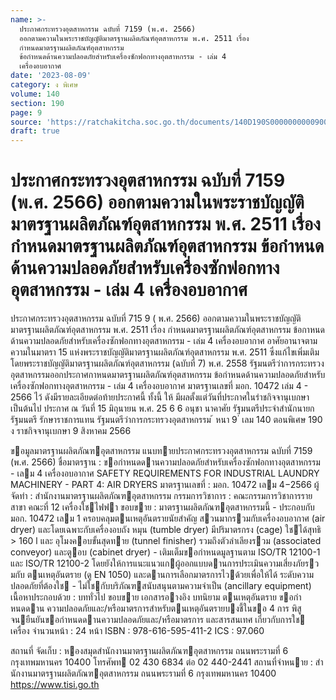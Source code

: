 ```yaml
---
name: >-
  ประกาศกระทรวงอุตสาหกรรม ฉบับที่ 7159 (พ.ศ. 2566)
  ออกตามความในพระราชบัญญัติมาตรฐานผลิตภัณฑ์อุตสาหกรรม พ.ศ. 2511 เรื่อง
  กำหนดมาตรฐานผลิตภัณฑ์อุตสาหกรรม
  ข้อกำหนดด้านความปลอดภัยสำหรับเครื่องซักฟอกทางอุตสาหกรรม - เล่ม 4
  เครื่องอบอากาศ
date: '2023-08-09'
category: ง พิเศษ
volume: 140
section: 190
page: 9
source: 'https://ratchakitcha.soc.go.th/documents/140D190S0000000000900.pdf'
draft: true
---
```


# ประกาศกระทรวงอุตสาหกรรม ฉบับที่ 7159 (พ.ศ. 2566) ออกตามความในพระราชบัญญัติมาตรฐานผลิตภัณฑ์อุตสาหกรรม พ.ศ. 2511 เรื่อง กำหนดมาตรฐานผลิตภัณฑ์อุตสาหกรรม ข้อกำหนดด้านความปลอดภัยสำหรับเครื่องซักฟอกทางอุตสาหกรรม - เล่ม 4 เครื่องอบอากาศ

ประกาศกระทรวงอุตสาหกรรม ฉบับที่ 715 9 ( พ.ศ. 2566) ออกตามความในพระราชบัญญัติมาตรฐานผลิตภัณฑ์อุตสาหกรรม พ.ศ. 2511 เรื่อง กำหนดมาตรฐานผลิตภัณฑ์อุตสาหกรรม ข้อกาหนดด้านความปลอดภัยสำหรับเครื่องซักฟอกทางอุตสาหกรรม - เล่ม 4 เครื่องอบอากาศ อาศัยอานาจตามความในมาตรา 15 แห่งพระราชบัญญัติมาตรฐานผลิตภัณฑ์อุตสาหกรรม พ.ศ. 2511 ซึ่งแก้ไขเพิ่มเติมโดยพระราชบัญญัติมาตรฐานผลิตภัณฑ์อุตสาหกรรม (ฉบับที่ 7) พ.ศ. 2558 รัฐมนตรีว่าการกระทรวงอุตสาหกรรมออกประกาศกาหนดมาตรฐานผลิตภัณฑ์อุตสาหกรรม ข้อกำหนดด้านความปลอดภัยสำหรับเครื่องซักฟอกทางอุตสาหกรรม - เล่ม 4 เครื่องอบอากาศ มาตรฐานเลขที่ มอก. 10472 เล่ม 4 - 2566 ไว้ ดังมีรายละเอียดต่อท้ายประกาศนี้ ทั้งนี้ ให้ มีผลตั้งแต่วันที่ประกาศในรำชกิจจานุเบกษา เป็นต้นไป ประกาศ ณ วันที่ 15 มิถุนายน พ.ศ. 25 6 6 อนุชา นาคาศัย รัฐมนตรีประจำสำนักนายกรัฐมนตรี รักษาราชการแทน รัฐมนตรีว่าการกระทรวงอุตสาหกรรม ้ หนา 9 ่ เลม 140 ตอนพิเศษ 190 ง ราชกิจจานุเบกษา 9 สิงหาคม 2566

ขอมูลมาตรฐานผลิตภัณฑอุตสาหกรรม แนบทายประกาศกระทรวงอุตสาหกรรม ฉบับที่ 7159 (พ.ศ. 2566) ชื่อมาตรฐาน : ขอกําหนดดานความปลอดภัยสําหรับเครื่องซักฟอกทางอุตสาหกรรม - เลม 4 เครื่องอบอากาศ SAFETY REQUIREMENTS FOR INDUSTRIAL LAUNDRY MACHINERY - PART 4: AIR DRYERS มาตรฐานเลขที่ : มอก. 10472 เลม 4−2566 ผู้จัดทํา : สํานักงานมาตรฐานผลิตภัณฑอุตสาหกรรม กรรมการวิชาการ : คณะกรรมการวิชาการรายสาขา คณะที่ 12 เครื่องใชไฟฟา ขอบขาย : มาตรฐานผลิตภัณฑอุตสาหกรรมนี้ - ประกอบกับ มอก. 10472 เลม 1 ครอบคลุมตนเหตุอันตรายนัยสําคัญ สวนมากรวมกับเครื่องอบอากาศ (air dryer) และโดยเฉพาะกับเครื่องอบถัง หมุน (tumble dryer) มีปริมาตรกรง (cage) ใชได้สุทธิ > 160 l และ อุโมงคอบขั้นสุดทาย (tunnel finisher) รวมถึงตัวลําเลียงรวม (associated conveyor) และตูอบ (cabinet dryer) - เติมเต็มขอกําหนดมูลฐานตาม ISO/TR 12100-1 และ ISO/TR 12100-2 โดยยังให้การแนะแนวแกผู้ออกแบบดานการประเมินความเสี่ยงภัยรวมกับ ตนเหตุอันตราย (ดู EN 1050) และดานการเลือกมาตรการไวด้วยเพื่อให้ได้ ระดับความปลอดภัยที่ต้องใช - ไม่ใชกับบริภัณฑสนับสนุนตามความจําเป็น (ancillary equipment) เนื้อหาประกอบด้วย : บททั่วไป ขอบขาย เอกสารอางอิง บทนิยาม ตนเหตุอันตราย ขอกําหนดดาน ความปลอดภัยและ/หรือมาตรการสําหรับตนเหตุอันตรายบงชี้ในขอ 4 การ พิสูจนยืนยันขอกําหนดดานความปลอดภัยและ/หรือมาตรการ และสารสนเทศ เกี่ยวกับการใช เครื่อง จํานวนหน้า : 24 หน้า ISBN : 978-616-595-411-2 ICS : 97.060

สถานที่ จัดเก็บ : หองสมุดสํานักงานมาตรฐานผลิตภัณฑอุตสาหกรรม ถนนพระรามที่ 6 กรุงเทพมหานคร 10400 โทรศัพท 02 430 6834 ต่อ 02 440-2441 สถานที่จําหนาย : สํานักงานมาตรฐานผลิตภัณฑอุตสาหกรรม ถนนพระรามที่ 6 กรุงเทพมหานคร 10400 https://www.tisi.go.th
